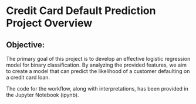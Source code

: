 # **Credit Card Default Prediction Project Overview**
## **Objective:**
The primary goal of this project is to develop an effective logistic regression model for binary classification. By analyzing the provided features, we aim to create a model that can predict the likelihood of a customer defaulting on a credit card loan.

The code for the workflow, along with interpretations, has been provided in the Jupyter Notebook (ipynb).
